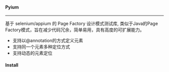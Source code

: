 #### Pyium 
***
基于 selenium/appium 的 Page Factory 设计模式测试库, 类似于Java的Page Factory模式，旨在减少代码冗余，简单易用，具有高度的可扩展能力。

- 支持以@annotation的方式定义元素
- 支持同一个元素多种定位方式
- 支持动态的元素定位

#### Install